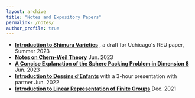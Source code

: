 ```yaml
---
layout: archive
title: "Notes and Expository Papers"
permalink: /notes/
author_profile: true
---
```


+ **[Introduction to Shimura Varieties](../assets/REU_paper_Hang_Chen(draft).pdf)**
  , a draft for Uchicago's REU paper, Summer 2023 
+ **[Notes on Chern-Weil Theory](../assets/Notes_on_Chern_Weil_Theory.pdf)**  Jun. 2023  
+ **[A Concise Explanation of the Sphere Packing Problem in Dimension 8](../assets/A_Concise_Explanation_of_the_Sphere_Packing_Problem_in_Dimension_8.pdf)**  Jun. 2023
+ **[Introduction to Dessins d’Enfants](../assets/Intro_to_dessins.pdf)**
   with a 3-hour presentation with partner Jun. 2022
+ **[Introduction to Linear Representation of Finite Groups](../assets/Introduction_to_Representation_Theory_of_Finite_Groups.pdf)**  Dec. 2021
  

